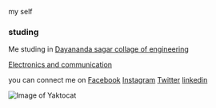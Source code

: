 my self

### studing

Me studing in [Dayananda sagar collage of engineering](http://dayanandasagar.edu/dsce/)

[Electronics and communication](http://dayanandasagar.edu/dsce/electronics-and-communication)

you can connect me on [Facebook](https://www.facebook.com/profile.php?id=100011421298777)     [Instagram](https://www.instagram.com/prasad.gola//)     [Twitter](https://twitter.com/basavaprasad11)   [linkedin](https://www.linkedin.com/in/basava-prasad-gola-997864137/)

![Image of Yaktocat](/home/prasad/Downloads/fresh-tuxinu2.png)
